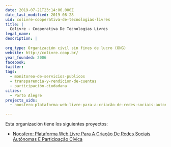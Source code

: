 ```yaml
---
date: 2019-07-21T23:14:06.000Z
date_last_modified: 2019-08-28
uid: colivre-cooperativa-de-tecnologias-livres
title: |
  Colivre - Cooperativa De Tecnologias Livres
legal_name: 
description: |
  
org_type: Organización civil sin fines de lucro (ONG)
website: http://colivre.coop.br/
year_founded: 2006
facebook: 
twitter: 
tags:
  - monitoreo-de-servicios-publicos
  - transparencia-y-rendicion-de-cuentas
  - participación-ciudadana
cities: 
  - Porto Alegre
projects_uids:
  - noosfero-plataforma-web-livre-para-a-criacão-de-redes-sociais-autonomas-e-participacão-civica

---
```


Esta organización tiene los siguientes proyectos:

- [Noosfero: Plataforma Web Livre Para A Criação De Redes Sociais Autônomas E Participação Cívica](/proyectos/noosfero-plataforma-web-livre-para-a-criacão-de-redes-sociais-autonomas-e-participacão-civica)
